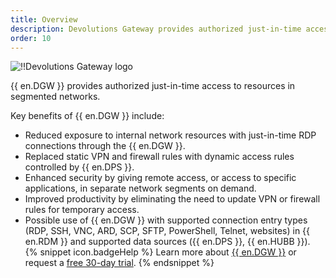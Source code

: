 ```yaml
---
title: Overview
description: Devolutions Gateway provides authorized just-in-time access to resources in segmented networks.
order: 10
---
```

![!!Devolutions Gateway logo](https://webdevolutions.blob.core.windows.net/images/projects/gateway/logos/gateway-color-shadow.svg)

{{ en.DGW }} provides authorized just-in-time access to resources in segmented networks.  

Key benefits of {{ en.DGW }} include:  

* Reduced exposure to internal network resources with just-in-time RDP connections through the {{ en.DGW }}.  
* Replaced static VPN and firewall rules with dynamic access rules controlled by {{ en.DPS }}.  
* Enhanced security by giving remote access, or access to specific applications, in separate network segments on demand.  
* Improved productivity by eliminating the need to update VPN or firewall rules for temporary access.  
* Possible use of {{ en.DGW }} with supported connection entry types (RDP, SSH, VNC, ARD, SCP, SFTP, PowerShell, Telnet, websites) in {{ en.RDM }} and supported data sources ({{ en.DPS }}, {{ en.HUBB }}).  
{% snippet icon.badgeHelp %}
Learn more about [{{ en.DGW }}](https://devolutions.net/gateway/) or request a [free 30-day trial](https://devolutions.net/gateway/trial/).
{% endsnippet %}  
